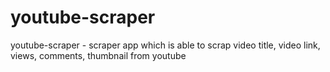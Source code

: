 # youtube-scraper
youtube-scraper - scraper app which is able to scrap video title, video link, views, comments, thumbnail from youtube
